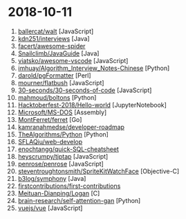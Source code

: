 # 2018-10-11

1. [ballercat/walt](https://github.com/ballercat/walt "⚡️ Walt is a JavaScript-like syntax for WebAssembly text format ⚡️") [JavaScript]
2. [kdn251/interviews](https://github.com/kdn251/interviews "Everything you need to know to get the job.") [Java]
3. [facert/awesome-spider](https://github.com/facert/awesome-spider "爬虫集合") 
4. [Snailclimb/JavaGuide](https://github.com/Snailclimb/JavaGuide "【Java学习+面试指南】 一份涵盖大部分Java程序员所需要掌握的核心知识。") [Java]
5. [viatsko/awesome-vscode](https://github.com/viatsko/awesome-vscode "🎨 A curated list of delightful VS Code packages and resources.") [JavaScript]
6. [imhuay/Algorithm_Interview_Notes-Chinese](https://github.com/imhuay/Algorithm_Interview_Notes-Chinese "2018/2019/校招/春招/秋招/算法/机器学习(Machine Learning)/深度学习(Deep Learning)/自然语言处理(NLP)/C/C++/Python/面试笔记") [Python]
7. [darold/pgFormatter](https://github.com/darold/pgFormatter "A PostgreSQL SQL syntax beautifier that can work as a console program or as a CGI. On-line demo site at http://sqlformat.darold.net/") [Perl]
8. [mourner/flatbush](https://github.com/mourner/flatbush "A very fast static spatial index for 2D points and rectangles in JavaScript") [JavaScript]
9. [30-seconds/30-seconds-of-code](https://github.com/30-seconds/30-seconds-of-code "Curated collection of useful JavaScript snippets that you can understand in 30 seconds or less.") [JavaScript]
10. [mahmoud/boltons](https://github.com/mahmoud/boltons "🔩 Like builtins, but boltons. Constructs/recipes/snippets that would be handy in the standard library. Nothing like Michael Bolton.") [Python]
11. [Hacktoberfest-2018/Hello-world](https://github.com/Hacktoberfest-2018/Hello-world "Add any Program in any language you like or add a hello world Program ❣️ if you like give us ⭐️") [JupyterNotebook]
12. [Microsoft/MS-DOS](https://github.com/Microsoft/MS-DOS "The original sources of MS-DOS 1.25 and 2.0, for reference purposes") [Assembly]
13. [MontFerret/ferret](https://github.com/MontFerret/ferret "Declarative web scraping") [Go]
14. [kamranahmedse/developer-roadmap](https://github.com/kamranahmedse/developer-roadmap "Roadmap to becoming a web developer in 2018") 
15. [TheAlgorithms/Python](https://github.com/TheAlgorithms/Python "All Algorithms implemented in Python") [Python]
16. [SFLAQiu/web-develop](https://github.com/SFLAQiu/web-develop "《大话WEB开发》WEB开发相关经验总结分享 💌⭐️😘") 
17. [enochtangg/quick-SQL-cheatsheet](https://github.com/enochtangg/quick-SQL-cheatsheet "A quick reminder of all SQL queries and examples on how to use them.") 
18. [heyscrumpy/tiptap](https://github.com/heyscrumpy/tiptap "A rich-text editor for Vue.js") [JavaScript]
19. [penrose/penrose](https://github.com/penrose/penrose "a language-based platform for creating beautiful mathematical diagrams") [JavaScript]
20. [steventroughtonsmith/SpriteKitWatchFace](https://github.com/steventroughtonsmith/SpriteKitWatchFace "SpriteKit-based faux analog watch face example for watchOS") [Objective-C]
21. [b3log/symphony](https://github.com/b3log/symphony "🎶 一款用 Java 实现的现代化社区（论坛/BBS/社交网络/博客）平台。https://hacpai.com") [Java]
22. [firstcontributions/first-contributions](https://github.com/firstcontributions/first-contributions "🚀✨ Help beginners to contribute to open source projects") 
23. [Meituan-Dianping/Logan](https://github.com/Meituan-Dianping/Logan "Logan is a lightweight case logging system based on mobile platform.") [C]
24. [brain-research/self-attention-gan](https://github.com/brain-research/self-attention-gan "") [Python]
25. [vuejs/vue](https://github.com/vuejs/vue "🖖 A progressive, incrementally-adoptable JavaScript framework for building UI on the web.") [JavaScript]
